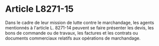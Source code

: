 # Article L8271-15

Dans le cadre de leur mission de lutte contre le marchandage, les agents mentionnés à l'article L. 8271-14 peuvent se faire présenter les devis, les bons de commande ou de travaux, les factures et les contrats ou documents commerciaux relatifs aux opérations de marchandage.